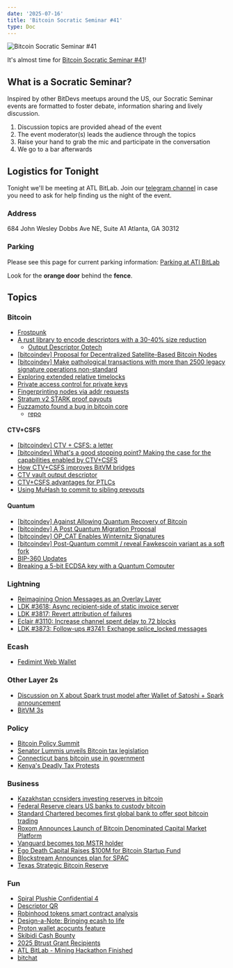 ```yaml
---
date: '2025-07-16'
title: 'Bitcoin Socratic Seminar #41'
type: Doc
---
```


![Bitcoin Socratic Seminar #41](/bitcoin-socratic-seminar-41.jpg)

It's almost time for <a href="https://www.meetup.com/atlantabitdevs/">Bitcoin Socratic Seminar #41</a>!

## What is a Socratic Seminar?

Inspired by other BitDevs meetups around the US, our Socratic Seminar events are formatted to foster debate, information sharing and lively discussion.

1. Discussion topics are provided ahead of the event
2. The event moderator(s) leads the audience through the topics
3. Raise your hand to grab the mic and participate in the conversation
4. We go to a bar afterwards

## Logistics for Tonight

Tonight we'll be meeting at ATL BitLab. Join our <a href="https://atlantabitdevs.org/telegram/" target="_blank">telegram channel</a> in case you need to ask for help finding us the night of the event.

### Address

684 John Wesley Dobbs Ave NE,
Suite A1
Atlanta, GA 30312

### Parking

Please see this page for current parking information: <a href="https://atlbitlab.com/parking-at-atl-bitlab">Parking at ATl BitLab</a>

Look for the **orange door** behind the **fence**.

## Topics

### Bitcoin

- [Frostpunk](https://spiralbtc.substack.com/p/nerd-of-the-month-frostpunk)
- [A rust library to encode descriptors with a 30-40% size reduction](https://delvingbitcoin.org/t/a-rust-library-to-encode-descriptors-with-a-30-40-size-reduction/1804)
  - [Output Descriptor Optech](https://bitcoinops.org/en/newsletters/2025/07/11/#:~:text=Josh%20Doman%20posted%20to%20Delving%20Bitcoin%20to%20announce%20a%20library%20he%E2%80%99s%20written%20that%20encodes%20output%20script%20descriptors%20into%20a%20binary%20format%20that%20reduces%20their%20size%20by%20about%2040%25.)
- [[bitcoindev] Proposal for Decentralized Satellite-Based Bitcoin Nodes](https://groups.google.com/g/bitcoindev/c/57_6D3O8RZg/m/cTzolEEkBwAJ)
- [[bitcoindev] Make pathological transactions with more than 2500 legacy signature operations non-standard](https://groups.google.com/g/bitcoindev/c/u2Bz1Ms8_lA/m/AdgOwwLUBQAJ)
- [Exploring extended relative timelocks](https://delvingbitcoin.org/t/exploring-extended-relative-timelocks/1818)
- [Private access control for private keys](https://delvingbitcoin.org/t/chain-code-delegation-private-access-control-for-bitcoin-keys/1837)
- [Fingerprinting nodes via addr requests](https://delvingbitcoin.org/t/fingerprinting-nodes-via-addr-requests/1786#:~:text=When%20a%20node,%2318991.)
- [Stratum v2 STARK proof payouts](https://x.com/dimahledba/status/1935354385795592491#:~:text=We%27ve%20developed%20a%20prototype%20within%20Stratum%20v2%20that%20leverages%20STARK%20proofs%20to%20achieve%20a%20more%20trustless%20system%20and%20better%20preserve%20the%20strategies%20of%20individual%20miners.)
- [Fuzzamoto found a bug in bitcoin core](https://x.com/dergoegge/status/1936093236226871794)
  - [repo](hub.com/dergoegge/fuzzamoto)

#### CTV+CSFS

- [[bitcoindev] CTV + CSFS: a letter](https://groups.google.com/g/bitcoindev/c/KJF6A55DPJ8/m/ZWhVgOm7AQAJ)
- [[bitcoindev] What's a good stopping point? Making the case for the capabilities enabled by CTV+CSFS](https://groups.google.com/g/bitcoindev/c/-qJc1EWQzY0/m/9O_ga58aAwAJ)
- [How CTV+CSFS improves BitVM bridges](https://delvingbitcoin.org/t/how-ctv-csfs-improves-bitvm-bridges/1591/25)
- [CTV vault output descriptor](https://delvingbitcoin.org/t/ctv-vault-output-descriptor/1766)
- [CTV+CSFS advantages for PTLCs](https://delvingbitcoin.org/t/ctv-csfs-can-we-reach-consensus-on-a-first-step-towards-covenants/1509/80)
- [Using MuHash to commit to sibling prevouts](https://delvingbitcoin.org/t/understanding-and-mitigating-a-op-ctv-footgun-the-unsatisfiable-utxo/1809/12)

#### Quantum

- [[bitcoindev] Against Allowing Quantum Recovery of Bitcoin](https://groups.google.com/g/bitcoindev/c/uUK6py0Yjq0/m/UOcjKudiAwAJ)
- [[bitcoindev] A Post Quantum Migration Proposal](https://groups.google.com/g/bitcoindev/c/uEaf4bj07rE/m/RMkPWnrSBwAJ)
- [[bitcoindev] OP_CAT Enables Winternitz Signatures](https://groups.google.com/g/bitcoindev/c/Zx_NMqZH65Y/m/LV5zE15qAQAJ)
- [[bitcoindev] Post-Quantum commit / reveal Fawkescoin variant as a soft fork](https://groups.google.com/g/bitcoindev/c/LpWOcXMcvk8/m/DjaiWnViAQAJ)
- [BIP-360 Updates](https://delvingbitcoin.org/t/changes-to-bip-360-pay-to-quantum-resistant-hash-p2qrh/1811)
- [Breaking a 5-bit ECDSA key with a Quantum Computer](https://x.com/stevetipp/status/1938386823178530936)

### Lightning

- [Reimagining Onion Messages as an Overlay Layer](https://delvingbitcoin.org/t/reimagining-onion-messages-as-an-overlay-layer/1799)
- [LDK #3618: Async recipient-side of static invoice server](https://github.com/lightningdevkit/rust-lightning/issues/3618)
- [LDK #3817: Revert attribution of failures](https://github.com/lightningdevkit/rust-lightning/pull/3817)
- [Eclair #3110: Increase channel spent delay to 72 blocks](https://github.com/ACINQ/eclair/pull/3110)
- [LDK #3873: Follow-ups #3741: Exchange splice_locked messages](https://github.com/lightningdevkit/rust-lightning/pull/3873)

### Ecash

- [Fedimint Web Wallet](https://x.com/Harsh_dev098/status/1933888486139978085)

### Other Layer 2s

- [Discussion on X about Spark trust model after Wallet of Satoshi + Spark announcement](https://x.com/TheBlueMatt/status/1940179770735829432)
- [BitVM 3s](https://bitvm.org/bitvm3.pdf)

### Policy

- [Bitcoin Policy Summit](https://www.btcpolicysummit.org/)
- [Senator Lummis unveils Bitcoin tax legislation](https://www.lummis.senate.gov/press-releases/lummis-unveils-digital-asset-tax-legislation/)
- [Connecticut bans bitcoin use in government](https://cointelegraph.com/news/connecticut-governor-signs-bill-law-prohibiting-crypto-government)
- [Kenya's Deadly Tax Protests](https://www.cnn.com/2025/07/07/africa/kenya-police-prodemocracy-protests-intl#:~:text=The%20East%20African%20country%20has%20been%20hit%20by%20a%20wave%20of%20bloody%20protests%20that%20began%20last%20year%20over%20an%20unpopular%20finance%20bill%20that%20raised%20taxes%20amid%20a%20cost%2Dof%2Dliving%20crisis.)

### Business

- [Kazakhstan ccnsiders investing reserves in bitcoin](https://bitcoinmagazine.com/news/kazakhstan-considers-investing-national-reserves-in-bitcoin)
- [Federal Reserve clears US banks to custody bitcoin](https://www.federalreserve.gov/newsevents/pressreleases/files/bcreg20250714a1.pdf)
- [Standard Chartered becomes first global bank to offer spot bitcoin trading](https://www.coindesk.com/business/2025/07/15/standard-chartered-says-it-s-the-first-global-bank-to-offer-spot-bitcoin-and-ether-trading)
- [Roxom Announces Launch of Bitcoin Denominated Capital Market Platform](https://bitcoinmagazine.com/news/roxom-announces-launch-of-bitcoin-denominated-capital-market-platform-in-september)
- [Vanguard becomes top MSTR holder](https://cryptoslate.com/vanguard-becomes-top-mstr-holder-via-passive-index-fund-despite-snubbing-bitcoin-and-crypto/)
- [Ego Death Capital Raises $100M for Bitcoin Startup Fund](https://bitbo.io/news/ego-death-capital-logo.png/)
- [Blockstream Announces plan for SPAC](https://cointelegraph.com/news/cantor-fitzgerald-plans-3-5b-bitcoin-buy-from-adam-back-s-blockstream-reports)
- [Texas Strategic Bitcoin Reserve](https://en.wikipedia.org/wiki/Texas_Strategic_Bitcoin_Reserve?utm_source=chatgpt.com)

### Fun

- [Spiral Plushie Confidential 4](https://spiralbtc.substack.com/p/plushie-confidential-4-logistics)
- [Descriptor QR](https://descriptorqr.org)
- [Robinhood tokens smart contract analysis](https://x.com/allenf32/status/1940395784605925855)
- [Design-a-Note: Bringing ecash to life](https://habla.news/a/naddr1qvzqqqr4gupzprpfkvsapu7xzdpcst4yjc37s3m3dyxdq4nwgzus7z896dpnd24qqqxnzde4xqurgd3c8qenqd3ssgmp38)
- [Proton wallet acocunts feature](https://x.com/protonwallet/status/1932485335981641968)
- [Skibidi Cash Bounty](https://x.com/pavlenex/status/1942616034747228480)
- [2025 Btrust Grant Recipients](https://x.com/btrustteam/status/1940437346454999290)
- [ATL BitLab - Mining Hackathon Finished](https://www.youtube.com/watch?v=yQjVJcQ9L1M)
- [bitchat](https://github.com/permissionlesstech/bitchat/tree/main)
